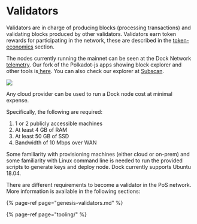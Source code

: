 # Validators

Validators are in charge of producing blocks \(processing transactions\) and validating blocks produced by other validators. Validators earn token rewards for participating in the network, these are described in the [token-economics](../learn/token-economics/) section.

The nodes currently running the mainnet can be seen at the Dock Network [telemetry](https://telemetry.polkadot.io/#list/Dock%20PoS%20Mainnet). Our fork of the Polkadot-js apps showing block explorer and other tools is[ here](https://fe.dock.io/). You can also check our explorer at [Subscan](https://dock.subscan.io/).

![](https://lh5.googleusercontent.com/YIWtkIq09uYTcCXJ-wUKLakXWV1EeOmjAfJvpNBVxGzy0QNGT47wpS9HYMgnE7Va__iavD1NRPNhbibtKWMjyW2AEqqXiqhxVB36dpbPLP6b8XHQF5EuUJX3dXCXGOL0Ge5E35Qy)

Any cloud provider can be used to run a Dock node cost at minimal expense.

Specifically, the following are required:

1. 1 or 2 publicly accessible machines
2. At least 4 GB of RAM
3. At least 50 GB of SSD
4. Bandwidth of 10 Mbps over WAN

Some familiarity with provisioning machines \(either cloud or on-prem\) and some familiarity with Linux command line is needed to run the provided scripts to generate keys and deploy node. Dock currently supports Ubuntu 18.04.

There are different requirements to become a validator in the PoS network. More information is available in the following sections:

{% page-ref page="genesis-validators.md" %}

{% page-ref page="tooling/" %}








